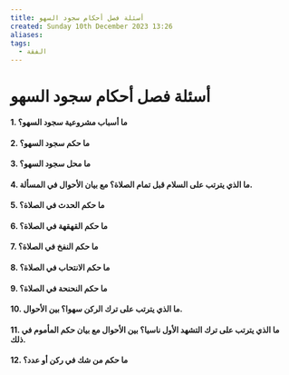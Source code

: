 ```yaml
---
title: أسئلة فصل أحكام سجود السهو
created: Sunday 10th December 2023 13:26
aliases:
tags:
  - الفقة
---
```

# أسئلة فصل أحكام سجود السهو

#### 1. ما أسباب مشروعية سجود السهو؟
#### 2. ما حكم سجود السهو؟
#### 3. ما محل سجود السهو؟
#### 4. ما الذي يترتب على السلام قبل تمام الصلاة؟ مع بيان الأحوال في المسألة.
#### 5. ما حكم الحدث في الصلاة؟
#### 6. ما حكم القهقهة في الصلاة؟
#### 7. ما حكم النفخ في الصلاة؟
#### 8. ما حكم الانتحاب في الصلاة؟
#### 9. ما حكم النحنحة في الصلاة؟
#### 10. ما الذي يترتب على ترك الركن سهوا؟ بين الأحوال.
#### 11. ما الذي يترتب على ترك التشهد الأول ناسيا؟ بين الأحوال مع بيان حكم المأموم في ذلك.
#### 12. ما حكم من شك في ركن أو عدد؟


